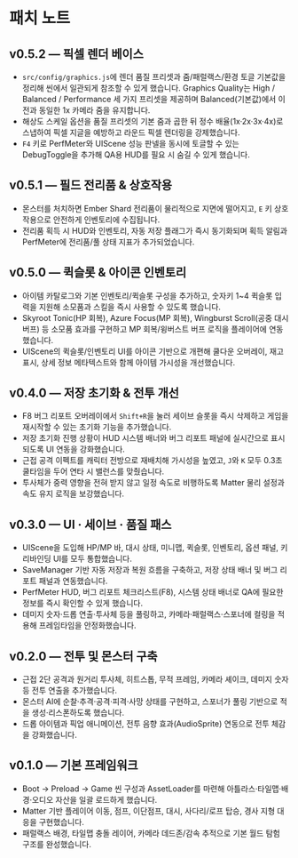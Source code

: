 # 패치 노트


## v0.5.2 — 픽셀 렌더 베이스
- `src/config/graphics.js`에 렌더 품질 프리셋과 줌/패럴랙스/환경 토글 기본값을 정리해 씬에서 일관되게 참조할 수 있게 했습니다. Graphics
  Quality는 High / Balanced / Performance 세 가지 프리셋을 제공하며 Balanced(기본값)에서 이전과 동일한 1x 카메라 줌을 유지합니다.
- 해상도 스케일 옵션을 품질 프리셋의 기본 줌과 곱한 뒤 정수 배율(1x·2x·3x·4x)로 스냅하여 픽셀 지글을 예방하고 라운드 픽셀 렌더링을 강제했습니다.
- `F4` 키로 PerfMeter와 UIScene 성능 판넬을 동시에 토글할 수 있는 DebugToggle을 추가해 QA용 HUD를 필요 시 숨길 수 있게 했습니다.


## v0.5.1 — 필드 전리품 & 상호작용
- 몬스터를 처치하면 Ember Shard 전리품이 물리적으로 지면에 떨어지고, `E` 키 상호작용으로 안전하게 인벤토리에 수집됩니다.
- 전리품 획득 시 HUD와 인벤토리, 자동 저장 플래그가 즉시 동기화되며 획득 알림과 PerfMeter에 전리품/풀 상태 지표가 추가되었습니다.

## v0.5.0 — 퀵슬롯 & 아이콘 인벤토리
- 아이템 카탈로그와 기본 인벤토리/퀵슬롯 구성을 추가하고, 숫자키 1~4 퀵슬롯 입력을 지원해 소모품과 스킬을 즉시 사용할 수 있도록 했습니다.
- Skyroot Tonic(HP 회복), Azure Focus(MP 회복), Wingburst Scroll(공중 대시 버프) 등 소모품 효과를 구현하고 MP 회복/윙버스트 버프 로직을 플레이어에 연동했습니다.
- UIScene의 퀵슬롯/인벤토리 UI를 아이콘 기반으로 개편해 쿨다운 오버레이, 재고 표시, 상세 정보 메타텍스트와 함께 아이템 가시성을 개선했습니다.

## v0.4.0 — 저장 초기화 & 전투 개선
- F8 버그 리포트 오버레이에서 `Shift+R`을 눌러 세이브 슬롯을 즉시 삭제하고 게임을 재시작할 수 있는 초기화 기능을 추가했습니다.
- 저장 초기화 진행 상황이 HUD 시스템 배너와 버그 리포트 패널에 실시간으로 표시되도록 UI 연동을 강화했습니다.
- 근접 공격 이펙트를 캐릭터 전방으로 재배치해 가시성을 높였고, `J`와 `K` 모두 0.3초 쿨타임을 두어 연타 시 밸런스를 맞췄습니다.
- 투사체가 중력 영향을 전혀 받지 않고 일정 속도로 비행하도록 Matter 물리 설정과 속도 유지 로직을 보강했습니다.

## v0.3.0 — UI · 세이브 · 품질 패스
- UIScene을 도입해 HP/MP 바, 대시 상태, 미니맵, 퀵슬롯, 인벤토리, 옵션 패널, 키 리바인딩 UI를 모두 통합했습니다.
- SaveManager 기반 자동 저장과 복원 흐름을 구축하고, 저장 상태 배너 및 버그 리포트 패널과 연동했습니다.
- PerfMeter HUD, 버그 리포트 체크리스트(F8), 시스템 상태 배너로 QA에 필요한 정보를 즉시 확인할 수 있게 했습니다.
- 데미지 숫자·드롭 연출·투사체 등을 풀링하고, 카메라·패럴랙스·스포너에 컬링을 적용해 프레임타임을 안정화했습니다.

## v0.2.0 — 전투 및 몬스터 구축
- 근접 2단 공격과 원거리 투사체, 히트스톱, 무적 프레임, 카메라 셰이크, 데미지 숫자 등 전투 연출을 추가했습니다.
- 몬스터 AI에 순찰·추격·공격·피격·사망 상태를 구현하고, 스포너가 풀링 기반으로 적을 생성·리스폰하도록 했습니다.
- 드롭 아이템과 픽업 애니메이션, 전투 음향 효과(AudioSprite) 연동으로 전투 체감을 강화했습니다.

## v0.1.0 — 기본 프레임워크
- Boot → Preload → Game 씬 구성과 AssetLoader를 마련해 아틀라스·타일맵·배경·오디오 자산을 일괄 로드하게 했습니다.
- Matter 기반 플레이어 이동, 점프, 이단점프, 대시, 사다리/로프 탑승, 경사 지형 대응을 구현했습니다.
- 패럴랙스 배경, 타일맵 충돌 레이어, 카메라 데드존/감속 추적으로 기본 월드 탐험 구조를 완성했습니다.
